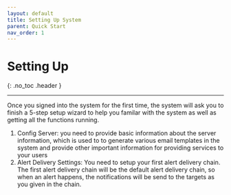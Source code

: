 ```yaml
---
layout: default
title: Setting Up System
parent: Quick Start
nav_order: 1
---
```


# Setting Up
{: .no_toc .header }

----
Once you signed into the system for the first time, the system will ask you to finish a 5-step setup wizard to help you familar with the system as well as getting all the functions running.

1. Config Server: you need to provide basic information about the server information, which is used to to generate various email templates in the system and provide other important information for providing services to your users
2. Alert Delivery Settings: You need to setup your first alert delivery chain. The first alert delivery chain will be the default alert delivery chain, so when an alert happens, the notifications will be send to the targets as you given in the chain.

